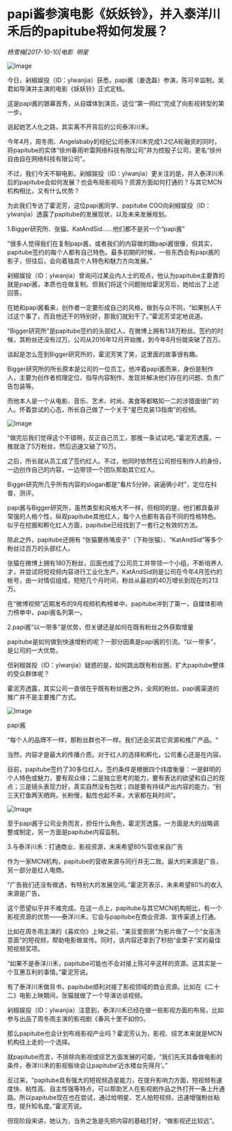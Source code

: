 # papi酱参演电影《妖妖铃》，并入泰洋川禾后的papitube将如何发展？

*杨雪梅|2017-10-10|电影 
                                                明星*

![Image](http://si1.go2yd.com/get-image/0IeIKvGwGpM)

今日，剁椒娱投（ID：ylwanjia）获悉，papi酱（姜逸磊）参演，陈可辛监制，吴君如导演并主演的电影《妖妖铃》正式定档。

这是papi酱的银幕首秀，从自媒体到演员，这位“第一网红”完成了向影视转型的第一步。

说起她艺人化之路，其实离不开背后的公司泰洋川禾。

今年4月，周冬雨、Angelababy的经纪公司泰洋川禾完成1.2亿A轮融资的同时，将papitube的实体“徐州春雨听雷网络科技有限公司”并为控股子公司，更名“徐州自由自在网络科技有限公司”。

不过，我们今天不聊电影。剁椒娱投（ID：ylwanjia）更关注的是，并入泰洋川禾后的papitube会如何发展？也会布局影视吗？资源方面如何打通的？与其它MCN机构相比，又有什么优势？

为此我们专访了霍泥芳，这位papi酱同学、papitube COO向剁椒娱投（ID：ylwanjia）透露了papitube的发展现状，以及未来发展规划。

1.Bigger研究所、张猫、KatAndSid……他们都不是另一个“papi酱”

“很多人觉得我们在复制papi酱，或者我们的内容做的跟papi酱很像，但其实，papitube签约的每个人都有自己特色。最多初期的时候，一些东西会有papi酱的影子，但往后，会向着独具个人特色和魅力方向发展。”

剁椒娱投（ID：ylwanjia）曾询问过某业内人士的观点，他认为papitube主要靠的就是papi酱，本质也在做复制。但我们将这个问题抛给霍泥芳后，她给出了上述回答。

在她和papi酱看来，创作者一定要形成自己的风格，做到与众不同，“如果别人干过这个事了，而且他还干的特别好，那我们就别干了。”霍泥芳坚定地说道。

“Bigger研究所”是papitube签约的头部红人，在微博上拥有138万粉丝。签约的时候，其粉丝还没有过万。公司从2016年12月开始推，到今年8月份就突破了百万。

谈起是怎么签到Bigger研究所的，霍泥芳笑了笑，这里面的故事很有趣。

Bigger研究所的所长原本是公司的一位员工，他冲着papi酱而来，身份是制作人，主要为创作者梳理定位、指导内容制作、发现并解决他们存在的问题、负责广告包装等。

而他本人是一个从电影、音乐、艺术、时尚、美食等都略知一二的涉猎面很广的人。怀着尝试的心态，所长自己做了一个关于“星巴克装13指南”的视频。

![Image](http://si1.go2yd.com/get-image/0IeIL1ugiKe)

“做完后我们觉得这个不错啊，反正自己员工，那推一条试试吧。”霍泥芳透露，一推就涨了5万粉丝，然后迅速又破了10万。

之后，所长就从员工成了签约红人。不过，他同时依然在公司担任制作人的身份，一边创作自己的内容，一边带领一个团队帮助其它红人。

Bigger研究所几乎所有内容的slogan都是“看片5分钟，装逼俩小时”，定位在科普、测评。

papi酱与Bigger研究所，虽然类型和风格大不一样，但相同的是，他们都具备非常强的人格个性，纵观papitube其他红人，每个人也都有各自不同的性格特色。似乎在挖掘和孵化红人方面，papitube已经找到了一套行之有效的方法。

除此之外，papitube还拥有 “张猫要练嘴皮子”（下称张猫）、“KatAndSid”等多个粉丝过百万的头部红人。

张猫在微博上拥有180万粉丝，后面也成了公司员工并带领一个小组，不断培养人才，并尝试将短视频内容进行工业化生产。KatAndSid则是公司在今年4月签约的帐号，由一对情侣组成，短短几个月时间，粉丝从最初的40万增长到现在的213万。

在“微博视频”近期发布的9月视频机构榜单中，papitube冲到了第一，自媒体影响力榜单中，papi酱名列第一。

2.papi酱“以一带多”是优势，但关键还是如何在既有粉丝之外获取增量

papitube是如何做到快速增粉的呢？一部分因素是papi酱的引流。“以一带多”，是公司的一大优势。

但剁椒娱投（ID：ylwanjia）疑惑的是，如何跳出既有粉丝圈，扩大papitube整体的受众群体呢？

霍泥芳透露，其实公司一直很在乎既有粉丝圈之外，全网的粉丝。papi酱渠道的推广并不是主要推广方式。

![Image](http://si1.go2yd.com/get-image/0IeIKxwo2Hg)

papi酱

“每个人的品牌不一样，那粉丝群也不一样。我们还会买其它资源和推广产品。“

当然，内容才是最大的传播介质。对于红人的选择和孵化，公司重心还是在内容。

目前，papitube签约了30多位红人。签约条件是根据四个纬度衡量：一是鲜明的个人特色或魅力，要有观众缘；二是独立思考的能力，要有表达的欲望和自己的观点；三是镜头表现力好，真实自然没有包袱；四是要有持续产出内容的能力，“别三天打鱼两天晒网，长粉慢，黏性也起不来，大家都在耗时间”。

![Image](http://si1.go2yd.com/get-image/0IeIL0kMg0e)

至于papi酱于公司业务而言，担任什么角色，霍泥芳透露，一方面是大的战略调整或制定，另一方面是papitube内容监制。

3.与泰洋川禾：打通商业、影视资源，未来希望80%营收来自广告

作为一家MCN机构，papitube的营收来源与同行并无二致。最大的来源是广告，另一部分是红人电商。

“广告我们还没有做透，有特别大的发展空间。”霍泥芳表示，未来希望80%的收入来源是广告。

这个愿望似乎并不难完成。在这一点上，papitube与其它MCN机构相比，有一个影视资源的优势——泰洋川禾。它会与papitube在商业资源、宣传渠道上打通。

比如在周冬雨主演的《喜欢你》上映之前，“美豆爱厨房”为影片做了一个“女巫汤意面”的短视频，帮助电影做宣传。同时，该内容还拿到了秒拍“金栗子”奖的最佳短视频奖项。

“如果不是泰洋川禾，papitube可能也不会对接上陈可辛这样的资源。这其实是一个互惠互利的事情。”霍泥芳说。

有了泰洋川禾做背书，papitube顺利对接了影视领域的商业资源。比如在《二十二》电影上映期间，张猫就做了一个导演访谈视频。

剁椒娱投（ID：ylwanjia）注意到，泰洋川禾已经在做一些影视方面的布局，比如参与出品了周冬雨主演的影视剧《春风十里不如你》。

那么papitube也会计划布局影视产业吗？霍泥芳认为，影视、综艺本来就是MCN机构往上走的一个选择。

就papitube而言，不排除向影视或综艺方面发展的可能，“我们先天具备做电影的条件，泰洋川禾的影视板块会让papitube‘近水楼台先得月’。”

反过来，“papitube具有强大的短视频造星能力，在提升影响力方面，短视频有速度快、粘性高、自主性强等特点，可以帮助艺人在影视剧作品之外打开一条上升通路。所以papitube现在也在尝试，通过给明星、艺人拍短视频，迅速增强粉丝粘性，提升知名度。”霍泥芳说。

但现阶段来讲，她认为，当务之急是先把内容的基础打好，“做影视还比较远”。

